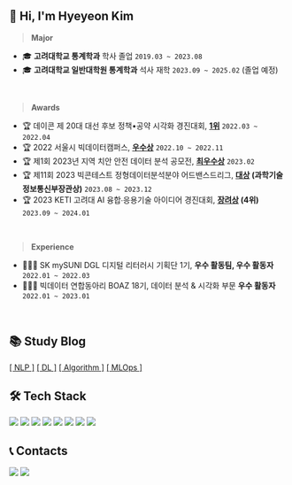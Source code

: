 ## 👋 Hi, I'm Hyeyeon Kim
> **Major** 
-  🎓 **고려대학교 통계학과** 학사 졸업 `2019.03 ~ 2023.08`
-  🎓 **고려대학교 일반대학원 통계학과** 석사 재학 `2023.09 ~ 2025.02` (졸업 예정)
</br>

> **Awards** 
- 🏆  데이콘 제 20대 대선 후보 정책•공약 시각화 경진대회, **[1위](https://dacon.io/competitions/official/235891/codeshare/4809)** `2022.03 ~ 2022.04`
- 🏆  2022 서울시 빅데이터캠퍼스, **[우수상](https://bigdata.seoul.go.kr/noti/selectNoti.do?r_id=P260&bbs_seq=612&ac_type=A1&sch_type=&sch_text=차+없는&currentPage=1)** `2022.10 ~ 2022.11`
- 🏆  제1회 2023년 지역 치안 안전 데이터 분석 공모전, **[최우수상](https://github.com/yeoniiii/local_security_competition)** `2023.02`
- 🏆  제11회 2023 빅콘테스트 정형데이터분석분야 어드밴스드리그, **[대상](https://github.com/yeoniiii/BigContest_2023) (과학기술정보통신부장관상)** `2023.08 ~ 2023.12`
- 🏆  2023 KETI 고려대 AI 융합∙응용기술 아이디어 경진대회, **[장려상](https://github.com/yeoniiii/Landslides-Detection) (4위)** `2023.09 ~ 2024.01`
</br>

> **Experience** 
- 👩🏻‍💻 SK mySUNI DGL 디지털 리터러시 기획단 1기, **우수 활동팀, 우수 활동자** `2022.01 ~ 2022.03`
- 👩🏻‍💻 빅데이터 연합동아리 BOAZ 18기, 데이터 분석 & 시각화 부문 **우수 활동자** `2022.01 ~ 2023.01`
</br>



## 📚 Study Blog
[[  NLP  ]](https://wistful-soap-d03.notion.site/NLP-Study-76b333ed13924807b25977968f865472?pvs=4)
[[  DL  ]](https://wistful-soap-d03.notion.site/bcf0e7a0b9294cd287661fedf3bd592c?pvs=4)
[[  Algorithm  ]](https://wistful-soap-d03.notion.site/b3d5af7aa5cd43dcb56bf6230b76b5ac?pvs=4)
[[  MLOps  ]](https://wistful-soap-d03.notion.site/MLOps-9eaebe00aec0492498b3f531a560df47?pvs=4)


## 🛠️ Tech Stack 
<img src="https://img.shields.io/badge/Python-3776AB?style=flat&logo=Python&logoColor=white"/> <img src="https://img.shields.io/badge/R-276DC3?style=flat&logo=R&logoColor=white"/> <img src="https://img.shields.io/badge/Tableau-E97627?style=flat&logo=Tableau&logoColor=white"/> <img src="https://img.shields.io/badge/MySQL-4479A1?style=flat&logo=MySQL&logoColor=black"/> <img src="https://img.shields.io/badge/SAS-4285F4?style=flat&logo=googlechrome&logoColor=white"/> <img src="https://img.shields.io/badge/QGIS-589632?style=flat&logo=Qgis&logoColor=black"/> <img src="https://img.shields.io/badge/Streamlit-FF4B4B?style=flat&logo=Streamlit&logoColor=white"/> <img src="https://img.shields.io/badge/LaTeX-008080?style=flat&logo=Latex&logoColor=white"/>


## 📞 Contacts

<a href="mailto:yeorii@korea.ac.kr"> <img src="https://img.shields.io/badge/Gmail-d14836?style=flat-square&logo=Gmail&logoColor=white&link=mailto:boaz.bigdata@gmail.com"/></a> <a href="https://public.tableau.com/app/profile/.75603875/vizzes"><img src="https://img.shields.io/badge/Tableau Public-E97627?style=flat-square&logo=Tableau&logoColor=white"/></a>

